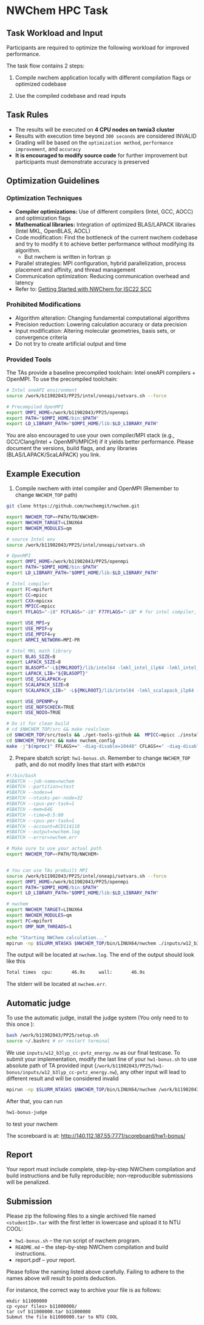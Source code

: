 # NWChem HPC Task

## Task Workload and Input

Participants are required to optimize the following workload for improved performance.

The task flow contains 2 steps:

1. Compile nwchem application locally with different compilation flags or optimized codebase

2. Use the compiled codebase and read inputs 



## Task Rules

- The results will be executed on **4 CPU nodes on twnia3 cluster**
- Results with execution time beyond `300 seconds` are considered INVALID
- Grading will be based on the `optimization method`, `performance improvement`, and `accuracy`
- **It is encouraged to modify source code** for further improvement but participants must demonstrate accuracy is preserved

## Optimization Guidelines

### Optimization Techniques

- **Compiler optimizations:** Use of different compilers (Intel, GCC, AOCC) and optimization flags
- **Mathematical libraries:** Integration of optimized BLAS/LAPACK libraries (Intel MKL, OpenBLAS, AOCL)
- Code modification: Find the bottleneck of the current nwchem codebase and try to modify it to achieve better performance without modifying its algorithm.
    - But nwchem is written in fortran :p
- Parallel strategies: MPI configuration, hybrid parallelization, process placement and affinity, and thread management
- Communication optimization: Reducing communication overhead and latency
- Refer to: [Getting Started with NWChem for ISC22 SCC](https://hpcadvisorycouncil.atlassian.net/wiki/spaces/HPCWORKS/pages/2799534081/Getting+Started+with+NWChem+for+ISC22+SCC)


### Prohibited Modifications

- Algorithm alteration: Changing fundamental computational algorithms
- Precision reduction: Lowering calculation accuracy or data precision
- Input modification: Altering molecular geometries, basis sets, or convergence criteria
- Do not try to create artificial output and time

### Provided Tools

The TAs provide a baseline precompiled toolchain: Intel oneAPI compilers + OpenMPI. To use the precompiled toolchain:

```bash
# Intel oneAPI environment
source /work/b11902043/PP25/intel/oneapi/setvars.sh --force

# Precompiled OpenMPI
export OMPI_HOME=/work/b11902043/PP25/openmpi
export PATH="$OMPI_HOME/bin:$PATH"
export LD_LIBRARY_PATH="$OMPI_HOME/lib:$LD_LIBRARY_PATH"
```

You are also encouraged to use your own compiler/MPI stack (e.g., GCC/Clang/Intel + OpenMPI/MPICH) if it yields better performance. Please document the versions, build flags, and any libraries (BLAS/LAPACK/ScaLAPACK) you link.

## Example Execution

1. Compile nwchem with intel compiler and OpenMPI (Remember to change `NWCHEM_TOP` path)

```bash
git clone https://github.com/nwchemgit/nwchem.git

export NWCHEM_TOP=<PATH/TO/NWCHEM>
export NWCHEM_TARGET=LINUX64
export NWCHEM_MODULES=qm

# source Intel env
source /work/b11902043/PP25/intel/oneapi/setvars.sh

# OpenMPI
export OMPI_HOME=/work/b11902043/PP25/openmpi
export PATH="$OMPI_HOME/bin:$PATH"
export LD_LIBRARY_PATH="$OMPI_HOME/lib:$LD_LIBRARY_PATH"

# Intel compiler
export FC=mpifort
export CC=mpicc
export CXX=mpicxx
export MPICC=mpicc
export FFLAGS="-i8" FCFLAGS="-i8" F77FLAGS="-i8" # for intel compiler, must

export USE_MPI=y
export USE_MPIF=y
export USE_MPIF4=y
export ARMCI_NETWORK=MPI-PR

# Intel MKL math library
export BLAS_SIZE=8
export LAPACK_SIZE=8
export BLASOPT="-L${MKLROOT}/lib/intel64 -lmkl_intel_ilp64 -lmkl_intel_thread -liomp5 -lmkl_core -lpthread -lm -ldl"
export LAPACK_LIB="${BLASOPT}"
export USE_SCALAPACK=y
export SCALAPACK_SIZE=8
export SCALAPACK_LIB=" -L${MKLROOT}/lib/intel64 -lmkl_scalapack_ilp64 -lmkl_intel_ilp64 -lmkl_intel_thread -lmkl_core -lmkl_blacs_openmpi_ilp64 -liomp5 -lpthread -lm -ldl"

export USE_OPENMP=y
export USE_NOFSCHECK=TRUE
export USE_NOIO=TRUE

# Do it for clean build
# cd $NWCHEM_TOP/src && make realclean
cd $NWCHEM_TOP/src/tools && ./get-tools-github &&  MPICC=mpicc ./install-armci-mpi
cd $NWCHEM_TOP/src && make nwchem_config
make -j"$(nproc)" FFLAGS+=" -diag-disable=10448" CFLAGS+=" -diag-disable=10441"
```

2. Prepare sbatch script: `hw1-bonus.sh`. Remember to change `NWCHEM_TOP` path, and do not modify lines that start with `#SBATCH`

```bash
#!/bin/bash
#SBATCH --job-name=nwchem
#SBATCH --partition=ctest
#SBATCH --nodes=4
#SBATCH --ntasks-per-node=32
#SBATCH --cpus-per-task=1
#SBATCH --mem=64G            
#SBATCH --time=0:5:00
#SBATCH --cpus-per-task=1
#SBATCH --account=ACD114118
#SBATCH --output=nwchem.log
#SBATCH --error=nwchem.err

# Make sure to use your actual path
export NWCHEM_TOP=<PATH/TO/NWCHEM>


# You can use TAs prebuilt MPI
source /work/b11902043/PP25/intel/oneapi/setvars.sh --force
export OMPI_HOME=/work/b11902043/PP25/openmpi
export PATH="$OMPI_HOME/bin:$PATH"
export LD_LIBRARY_PATH="$OMPI_HOME/lib:$LD_LIBRARY_PATH"

# nwchem
export NWCHEM_TARGET=LINUX64
export NWCHEM_MODULES=qm
export FC=mpifort
export OMP_NUM_THREADS=1

echo "Starting NWChem calculation..."
mpirun -np $SLURM_NTASKS $NWCHEM_TOP/bin/LINUX64/nwchem ./inputs/w12_b3lyp_cc-pvtz_energy.nw

```

The output will be located at `nwchem.log`. The end of the output should look like this

```bash
Total times  cpu:       46.9s     wall:       46.9s
```

The stderr will be located at `nwchem.err`.

## Automatic judge

To use the automatic judge, install the judge system (You only need to to this once ):

```bash
bash /work/b11902043/PP25/setup.sh
source ~/.bashrc # or restart terminal
```

We use `inputs/w12_b3lyp_cc-pvtz_energy.nw` as our final testcase. To submit your implementation, modify the last line of your `hw1-bonus.sh` to use absolute path of TA provided input (`/work/b11902043/PP25/hw1-bonus/inputs/w12_b3lyp_cc-pvtz_energy.nw`), any other input will lead to different result and will be considered invalid

```bash
mpirun -np $SLURM_NTASKS $NWCHEM_TOP/bin/LINUX64/nwchem /work/b11902043/PP25/hw1-bonus/inputs/w12_b3lyp_cc-pvtz_energy.nw
```

After that, you can run 
```bash
hw1-bonus-judge
```
to test your nwchem

The scoreboard is at: http://140.112.187.55:7771/scoreboard/hw1-bonus/

## Report

Your report must include complete, step-by-step NWChem compilation and build instructions and be fully reproducible; non-reproducible submissions will be penalized.

## Submission

Please zip the following files to a single archived file named `<studentID>.tar` with the first letter in lowercase and upload it to NTU COOL:

- `hw1-bonus.sh` – the run script of nwchem program.
- `README.md` – the step-by-step NWChem compilation and build instructions.
- report.pdf – your report.

Please follow the naming listed above carefully. Failing to adhere to the names
above will result to points deduction.

For instance, the correct way to archive your file is as follows:

```
mkdir b11000000
cp <your files> b11000000/
tar cvf b11000000.tar b11000000
Submut the file b11000000.tar to NTU COOL
```
